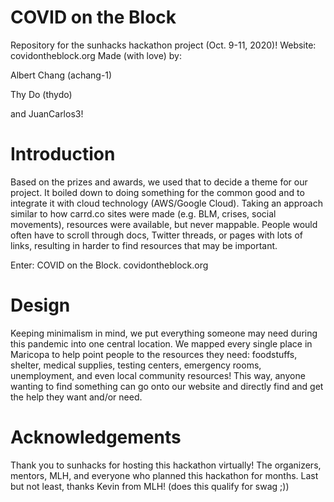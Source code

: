 # COVID on the Block  
Repository for the sunhacks hackathon project (Oct. 9-11, 2020)! 
Website: covidontheblock.org
Made (with love) by: 

Albert Chang (achang-1) 

Thy Do (thydo) 

and JuanCarlos3!

# Introduction 
Based on the prizes and awards, we used that to decide a theme for our project. 
It boiled down to doing something for the common good and to integrate it with cloud technology (AWS/Google Cloud). 
Taking an approach similar to how carrd.co sites were made (e.g. BLM, crises, social movements), resources were available, but never mappable. 
People would often have to scroll through docs, Twitter threads, or pages with lots of links, resulting in harder to find resources that may be important. 

Enter: COVID on the Block. covidontheblock.org 

# Design 
Keeping minimalism in mind, we put everything someone may need during this pandemic into one central location. We mapped every single place in Maricopa to help point people to the resources they need: foodstuffs, shelter, medical supplies, testing centers, emergency rooms, unemployment, and even local community resources! This way, anyone wanting to find something can go onto our website and directly find and get the help they want and/or need. 

# Acknowledgements
Thank you to sunhacks for hosting this hackathon virtually! The organizers, mentors, MLH, and everyone who planned this hackathon for months. 
Last but not least, thanks Kevin from MLH! (does this qualify for swag ;))   

